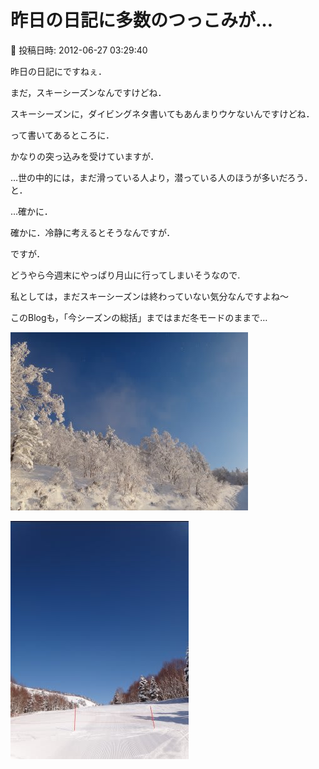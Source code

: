 # 昨日の日記に多数のつっこみが…

📅 投稿日時: 2012-06-27 03:29:40

昨日の日記にですねぇ．





まだ，スキーシーズンなんですけどね．


スキーシーズンに，ダイビングネタ書いてもあんまりウケないんですけどね．





って書いてあるところに．


かなりの突っ込みを受けていますが．


…世の中的には，まだ滑っている人より，潜っている人のほうが多いだろう．と．





…確かに．





確かに．冷静に考えるとそうなんですが．


ですが．





どうやら今週末にやっぱり月山に行ってしまいそうなので.


私としては，まだスキーシーズンは終わっていない気分なんですよね～





このBlogも，「今シーズンの総括」まではまだ冬モードのままで…







![277acf3408691b2cecd5b2e0fa7783b0.jpg](images/277acf3408691b2cecd5b2e0fa7783b0.jpg)









![f1891978c48eec020e3ceb5ec814ec0a.jpg](images/f1891978c48eec020e3ceb5ec814ec0a.jpg)
